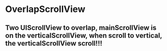 # OverlapScrollView

## Two UIScrollView to overlap, mainScrollView is on the verticalScrollView, when scroll to vertical, the verticalScrollView scroll!!!
